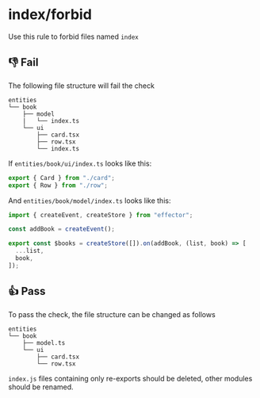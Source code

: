 # index/forbid

Use this rule to forbid files named `index`

## :thumbsdown: Fail

The following file structure will fail the check

```
entities
└── book
    ├── model
    |   └── index.ts
    └── ui
        ├── card.tsx
        ├── row.tsx
        └── index.ts
```

If `entities/book/ui/index.ts` looks like this:

```js
export { Card } from "./card";
export { Row } from "./row";
```

And `entities/book/model/index.ts` looks like this:

```js
import { createEvent, createStore } from "effector";

const addBook = createEvent();

export const $books = createStore([]).on(addBook, (list, book) => [
  ...list,
  book,
]);
```

## :thumbsup: Pass

To pass the check, the file structure can be changed as follows

```
entities
└── book
    ├── model.ts
    └── ui
        ├── card.tsx
        └── row.tsx
```

`index.js` files containing only re-exports should be deleted, other modules should be renamed.
